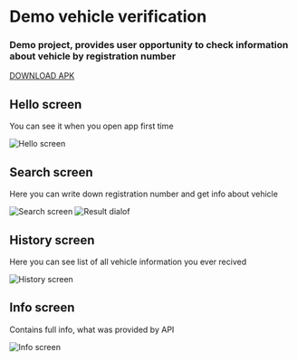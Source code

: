 # Demo vehicle verification
### Demo project, provides user opportunity to check information about vehicle by registration number
[DOWNLOAD APK](DemoVehicleVerification/gitRes/demo_vehicle_verification_app_debug.apk)


## Hello screen
You can see it when you open app first time

![Hello screen](DemoVehicleVerification/gitRes/helloS.png)

## Search screen
Here you can write down registration number and get info about vehicle

![Search screen](DemoVehicleVerification/gitRes/searchS.png)
![Result dialof](DemoVehicleVerification/gitRes/dialogS.png)

## History screen
Here you can see list of all vehicle information you ever recived

![History screen](DemoVehicleVerification/gitRes/historyS.png)

## Info screen
Contains full info, what was provided by API

![Info screen](DemoVehicleVerification/gitRes/infoS.png)
